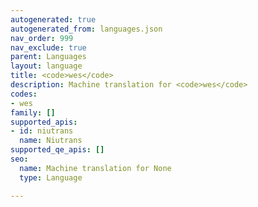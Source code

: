```yaml
---
autogenerated: true
autogenerated_from: languages.json
nav_order: 999
nav_exclude: true
parent: Languages
layout: language
title: <code>wes</code>
description: Machine translation for <code>wes</code>
codes:
- wes
family: []
supported_apis:
- id: niutrans
  name: Niutrans
supported_qe_apis: []
seo:
  name: Machine translation for None
  type: Language

---
```


